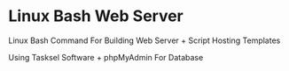 # Linux Bash Web Server
Linux Bash Command For Building Web Server + Script Hosting Templates

Using Tasksel Software + phpMyAdmin For Database
